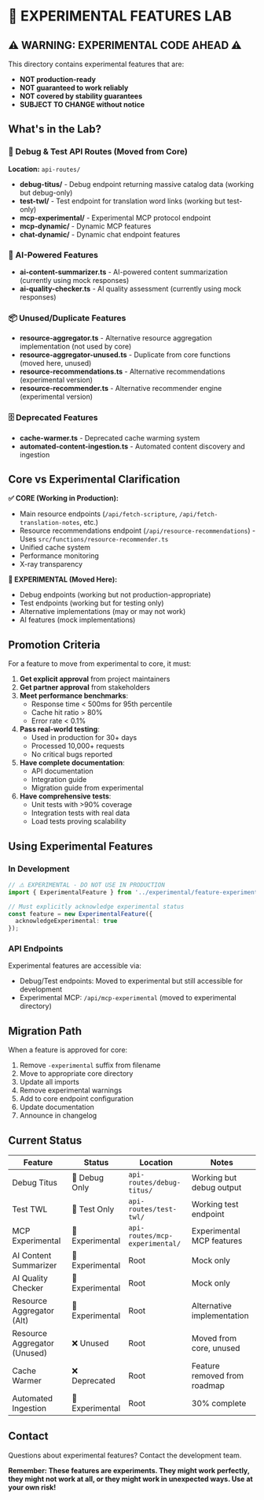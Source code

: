 # 🧪 EXPERIMENTAL FEATURES LAB

## ⚠️ WARNING: EXPERIMENTAL CODE AHEAD ⚠️

This directory contains experimental features that are:
- **NOT production-ready**
- **NOT guaranteed to work reliably**
- **NOT covered by stability guarantees**
- **SUBJECT TO CHANGE without notice**

## What's in the Lab?

### 🚧 Debug & Test API Routes (Moved from Core)
**Location:** `api-routes/`

- **debug-titus/** - Debug endpoint returning massive catalog data (working but debug-only)
- **test-twl/** - Test endpoint for translation word links (working but test-only)
- **mcp-experimental/** - Experimental MCP protocol endpoint
- **mcp-dynamic/** - Dynamic MCP features
- **chat-dynamic/** - Dynamic chat endpoint features

### 🤖 AI-Powered Features
- **ai-content-summarizer.ts** - AI-powered content summarization (currently using mock responses)
- **ai-quality-checker.ts** - AI quality assessment (currently using mock responses)

### 📦 Unused/Duplicate Features
- **resource-aggregator.ts** - Alternative resource aggregation implementation (not used by core)
- **resource-aggregator-unused.ts** - Duplicate from core functions (moved here, unused)
- **resource-recommendations.ts** - Alternative recommendations (experimental version)
- **resource-recommender.ts** - Alternative recommender engine (experimental version)

### 🗄️ Deprecated Features  
- **cache-warmer.ts** - Deprecated cache warming system
- **automated-content-ingestion.ts** - Automated content discovery and ingestion

## Core vs Experimental Clarification

**✅ CORE (Working in Production):**
- Main resource endpoints (`/api/fetch-scripture`, `/api/fetch-translation-notes`, etc.)
- Resource recommendations endpoint (`/api/resource-recommendations`) - Uses `src/functions/resource-recommender.ts`
- Unified cache system
- Performance monitoring
- X-ray transparency

**🧪 EXPERIMENTAL (Moved Here):**
- Debug endpoints (working but not production-appropriate)
- Test endpoints (working but for testing only)
- Alternative implementations (may or may not work)
- AI features (mock implementations)

## Promotion Criteria

For a feature to move from experimental to core, it must:

1. **Get explicit approval** from project maintainers
2. **Get partner approval** from stakeholders  
3. **Meet performance benchmarks**:
   - Response time < 500ms for 95th percentile
   - Cache hit ratio > 80%
   - Error rate < 0.1%
4. **Pass real-world testing**:
   - Used in production for 30+ days
   - Processed 10,000+ requests
   - No critical bugs reported
5. **Have complete documentation**:
   - API documentation
   - Integration guide
   - Migration guide from experimental
6. **Have comprehensive tests**:
   - Unit tests with >90% coverage
   - Integration tests with real data
   - Load tests proving scalability

## Using Experimental Features

### In Development

```typescript
// ⚠️ EXPERIMENTAL - DO NOT USE IN PRODUCTION
import { ExperimentalFeature } from '../experimental/feature-experimental';

// Must explicitly acknowledge experimental status
const feature = new ExperimentalFeature({
  acknowledgeExperimental: true
});
```

### API Endpoints

Experimental features are accessible via:
- Debug/Test endpoints: Moved to experimental but still accessible for development
- Experimental MCP: `/api/mcp-experimental` (moved to experimental directory)

## Migration Path

When a feature is approved for core:

1. Remove `-experimental` suffix from filename
2. Move to appropriate core directory
3. Update all imports
4. Remove experimental warnings  
5. Add to core endpoint configuration
6. Update documentation
7. Announce in changelog

## Current Status

| Feature | Status | Location | Notes |
|---------|--------|----------|-------|
| Debug Titus | 🔧 Debug Only | `api-routes/debug-titus/` | Working but debug output |
| Test TWL | 🧪 Test Only | `api-routes/test-twl/` | Working test endpoint |
| MCP Experimental | 🔬 Experimental | `api-routes/mcp-experimental/` | Experimental MCP features |
| AI Content Summarizer | 🔬 Experimental | Root | Mock only |
| AI Quality Checker | 🔬 Experimental | Root | Mock only |
| Resource Aggregator (Alt) | 🔬 Experimental | Root | Alternative implementation |
| Resource Aggregator (Unused) | ❌ Unused | Root | Moved from core, unused |
| Cache Warmer | ❌ Deprecated | Root | Feature removed from roadmap |
| Automated Ingestion | 🔬 Experimental | Root | 30% complete |

## Contact

Questions about experimental features? Contact the development team.

**Remember: These features are experiments. They might work perfectly, they might not work at all, or they might work in unexpected ways. Use at your own risk!**